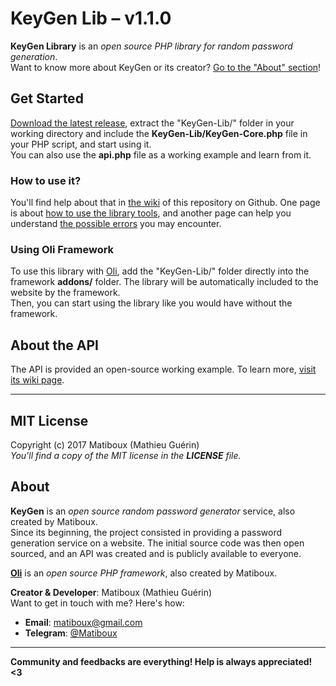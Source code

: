 # KeyGen Lib – v1.1.0

**KeyGen Library** is an *open source PHP library for random password generation*.  
Want to know more about KeyGen or its creator? [Go to the "About" section](#about)!

## Get Started

[Download the latest release](https://github.com/matiboux/KeyGen-Lib/releases/latest), extract the "KeyGen-Lib/" folder in your working directory and include the **KeyGen-Lib/KeyGen-Core.php** file in your PHP script, and start using it.  
You can also use the **api.php** file as a working example and learn from it.

### How to use it?

You'll find help about that in [the wiki](https://github.com/matiboux/KeyGen-Lib/wiki) of this repository on Github.
One page is about [how to use the library tools](https://github.com/matiboux/KeyGen-Lib/wiki/Documentation), and another page can help you understand [the possible errors](https://github.com/matiboux/KeyGen-Lib/wiki/Errors) you may encounter.

### Using Oli Framework

To use this library with [Oli](https://github.com/matiboux/Oli), add the "KeyGen-Lib/" folder directly into the framework **addons/** folder. The library will be automatically included to the website by the framework.  
Then, you can start using the library like you would have without the framework.

## About the API

The API is provided an open-source working example.
To learn more, [visit its wiki page](https://github.com/matiboux/KeyGen-Lib/wiki/API-Usage).

---

## MIT License

Copyright (c) 2017 Matiboux (Mathieu Guérin)  
*You'll find a copy of the MIT license in the **LICENSE** file.*

## About

**KeyGen** is an *open source random password generator* service, also created by Matiboux.  
Since its beginning, the project consisted in providing a password generation service on a website. The initial source code was then open sourced, and an API was created and is publicly available to everyone.

[**Oli**](https://github.com/matiboux/Oli) is an *open source PHP framework*, also created by Matiboux.

**Creator & Developer**: Matiboux (Mathieu Guérin)  
Want to get in touch with me? Here's how:
 - **Email**: [matiboux@gmail.com](mailto:matiboux@gmail.com)
 - **Telegram**: [@Matiboux](https://t.me/Matiboux)

---

**Community and feedbacks are everything! Help is always appreciated! <3**